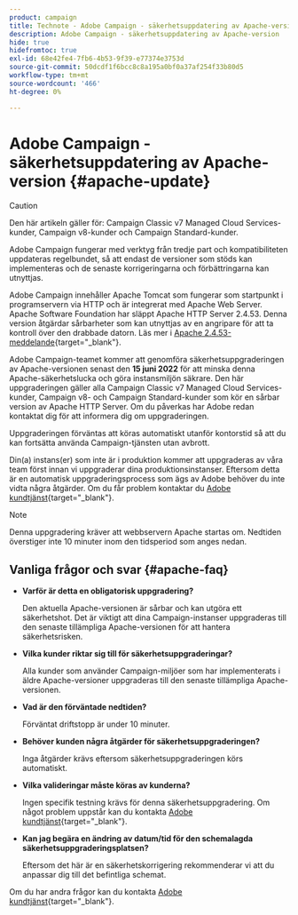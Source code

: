 ```yaml
---
product: campaign
title: Technote - Adobe Campaign - säkerhetsuppdatering av Apache-version
description: Adobe Campaign - säkerhetsuppdatering av Apache-version
hide: true
hidefromtoc: true
exl-id: 68e42fe4-7fb6-4b53-9f39-e77374e3753d
source-git-commit: 50dcdf1f6bcc8c8a195a0bf0a37af254f33b80d5
workflow-type: tm+mt
source-wordcount: '466'
ht-degree: 0%

---
```


# Adobe Campaign - säkerhetsuppdatering av Apache-version {#apache-update}

>[!CAUTION]
>Den här artikeln gäller för: Campaign Classic v7 Managed Cloud Services-kunder, Campaign v8-kunder och Campaign Standard-kunder.

Adobe Campaign fungerar med verktyg från tredje part och kompatibiliteten uppdateras regelbundet, så att endast de versioner som stöds kan implementeras och de senaste korrigeringarna och förbättringarna kan utnyttjas.

Adobe Campaign innehåller Apache Tomcat som fungerar som startpunkt i programservern via HTTP och är integrerat med Apache Web Server. Apache Software Foundation har släppt Apache HTTP Server 2.4.53. Denna version åtgärdar sårbarheter som kan utnyttjas av en angripare för att ta kontroll över den drabbade datorn. Läs mer i [Apache 2.4.53-meddelande](https://downloads.apache.org/httpd/Announcement2.4.html){target="_blank"}.

Adobe Campaign-teamet kommer att genomföra säkerhetsuppgraderingen av Apache-versionen senast den **15 juni 2022** för att minska denna Apache-säkerhetslucka och göra instansmiljön säkrare. Den här uppgraderingen gäller alla Campaign Classic v7 Managed Cloud Services-kunder, Campaign v8- och Campaign Standard-kunder som kör en sårbar version av Apache HTTP Server. Om du påverkas har Adobe redan kontaktat dig för att informera dig om uppgraderingen.

Uppgraderingen förväntas att köras automatiskt utanför kontorstid så att du kan fortsätta använda Campaign-tjänsten utan avbrott.

Din(a) instans(er) som inte är i produktion kommer att uppgraderas av våra team först innan vi uppgraderar dina produktionsinstanser. Eftersom detta är en automatisk uppgraderingsprocess som ägs av Adobe behöver du inte vidta några åtgärder. Om du får problem kontaktar du [Adobe kundtjänst](https://experienceleague.adobe.com/?support-solution=Campaign#support){target="_blank"}.


>[!NOTE]
>Denna uppgradering kräver att webbservern Apache startas om. Nedtiden överstiger inte 10 minuter inom den tidsperiod som anges nedan.
> 

## Vanliga frågor och svar {#apache-faq}

* **Varför är detta en obligatorisk uppgradering?**

  Den aktuella Apache-versionen är sårbar och kan utgöra ett säkerhetshot. Det är viktigt att dina Campaign-instanser uppgraderas till den senaste tillämpliga Apache-versionen för att hantera säkerhetsrisken.


* **Vilka kunder riktar sig till för säkerhetsuppgraderingar?**

  Alla kunder som använder Campaign-miljöer som har implementerats i äldre Apache-versioner uppgraderas till den senaste tillämpliga Apache-versionen.

* **Vad är den förväntade nedtiden?**

  Förväntat driftstopp är under 10 minuter.

* **Behöver kunden några åtgärder för säkerhetsuppgraderingen?**

  Inga åtgärder krävs eftersom säkerhetsuppgraderingen körs automatiskt.

* **Vilka valideringar måste köras av kunderna?**

  Ingen specifik testning krävs för denna säkerhetsuppgradering. Om något problem uppstår kan du kontakta [Adobe kundtjänst](https://experienceleague.adobe.com/?support-solution=Campaign#support){target="_blank"}.


* **Kan jag begära en ändring av datum/tid för den schemalagda säkerhetsuppgraderingsplatsen?**

  Eftersom det här är en säkerhetskorrigering rekommenderar vi att du anpassar dig till det befintliga schemat.


Om du har andra frågor kan du kontakta [Adobe kundtjänst](https://experienceleague.adobe.com/?support-solution=Campaign#support){target="_blank"}.
